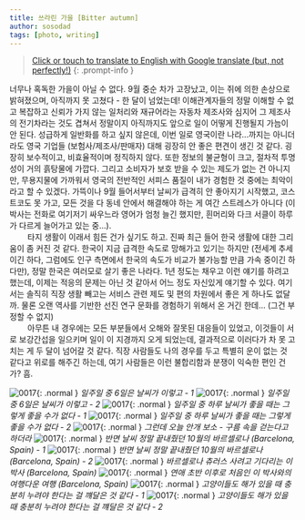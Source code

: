 ```yaml
---
title: 쓰라린 가을 [Bitter autumn]
author: sosodad
tags: [photo, writing]
---
```



> [Click or touch to translate to English with Google translate (but, not perfectly!)](https://jinseuk56-github-io.translate.goog/posts/0017/?_x_tr_sl=ko&_x_tr_tl=en&_x_tr_hl=ko&_x_tr_pto=wapp)
{: .prompt-info }

너무나 혹독한 가을이 아닐 수 없다. 9월 중순 차가 고장났고, 이는 쥐에 의한 손상으로 밝혀졌으며, 아직까지 못 고쳤다 - 한 달이 넘었는데! 이해관계자들의 정말 이해할 수 없고 복잡하고 신뢰가 가지 않는 일처리와 재규어라는 자동차 제조사와 심지어 그 제조사의 전기차라는 것도 겹쳐서 정말이지 아직까지도 앞으로 일이 어떻게 진행될지 가늠이 안 된다. 성급하게 일반화를 하고 싶지 않은데, 이번 일로 영국이란 나라...까지는 아니더라도 영국 기업들 (보험사/제조사/판매자) 대해 굉장히 안 좋은 편견이 생긴 것 같다. 굉장히 보수적이고, 비효율적이며 정직하지 않다. 또한 정보의 불균형이 크고, 절차적 투명성이 거의 흙탕물에 가깝다. 그리고 소비자가 보호 받을 수 있는 제도가 없는 건 아니지만, 무용지물에 가까워서 영국의 전반적인 서피스 품질이 내가 경험한 것 중에는 최악이라고 할 수 있겠다. 가뜩이나 9월 들어서부터 날씨가 급격히 안 좋아지기 시작했고, 코스트코도 못 가고, 모든 것을 다 동네 안에서 해결해야 하는 게 여간 스트레스가 아니다 (이 박사는 전화로 여기저기 싸우느라 영어가 엄청 늘긴 했지만, 흰머리와 다크 서클이 하루가 다르게 늘어가고 있는 중...).  
&nbsp;&nbsp;&nbsp;&nbsp;&nbsp;&nbsp;&nbsp;&nbsp;타지 생활이 이래서 힘든 건가 싶기도 하고. 진짜 최근 들어 한국 생활에 대한 그리움이 좀 커진 것 같다. 한국이 지금 급격한 속도로 망해가고 있기는 하지만 (전세계 추세이긴 하다, 그럼에도 인구 측면에서 한국의 속도가 비교가 불가능할 만큼 가속 중이긴 하다만), 정말 한국은 여러모로 살기 좋은 나라다. 1년 정도는 채우고 이런 얘기를 하려고 했는데, 이제는 적응의 문제는 아닌 것 같아서 어느 정도 자신있게 얘기할 수 있다. 여기서는 솔직히 직장 생활 빼고는 서비스 관련 제도 및 편의 차원에서 좋은 게 하나도 없달까. 물론 오랜 역사를 기반한 선진 연구 문화를 경험하기 위해서 온 거긴 한데... (그건 부정할 수 없지)  
&nbsp;&nbsp;&nbsp;&nbsp;&nbsp;&nbsp;&nbsp;&nbsp;아무튼 내 경우에는 모든 부분들에서 오해와 잘못된 대응들이 있었고, 이것들이 서로 보강간섭을 일으키며 일이 이 지경까지 오게 되었는데, 결과적으로 이러다가 차 못 고치는 게 두 달이 넘어갈 것 같다. 직장 사람들도 나의 경우를 두고 특별히 운이 없는 것 같다고 위로를 해주긴 하는데, 여기 사람들은 이런 불합리함과 분쟁이 익숙한 편인 건가? 흠.

![0017](https://1drv.ms/i/s!AvsROOjq4235ifUz-d-ycESzC0GB2Q?embed=1&height=1024){: .normal }
_일주일 중 6일은 날씨가 이렇고 - 1_
![0017](https://1drv.ms/i/s!AvsROOjq4235ifczbven-iFLQXTTiA?embed=1&height=1024){: .normal }
_일주일 중 6일은 날씨가 이렇고 - 2_
![0017](https://1drv.ms/i/s!AvsROOjq4235ifMKc52k1ngYsPfzKw?embed=1&height=1024){: .normal }
_일주일 중 하루 날씨가 좋을 때는 그렇게 좋을 수가 없다 - 1_
![0017](https://1drv.ms/i/s!AvsROOjq4235ifdBs7p3pAoJE41G7Q?embed=1&width=1024){: .normal }
_일주일 중 하루 날씨가 좋을 때는 그렇게 좋을 수가 없다 - 2_
![0017](https://1drv.ms/i/s!AvsROOjq4235ifdQVbcgRq08qhmZ0w?embed=1&height=1024){: .normal }
_그런데 오늘 안개 보소 - 구름 속을 걷는다고 하더라_
![0017](https://1drv.ms/i/s!AvsROOjq4235ifV7pNbav-PIfnRQLA?embed=1&height=1024){: .normal }
_반면 날씨 정말 끝내줬던 10월의 바르셀로나 (Barcelona, Spain) - 1_
![0017](https://1drv.ms/i/s!AvsROOjq4235ifYok7bNCB42zPMJCA?embed=1&height=1024){: .normal }
_반면 날씨 정말 끝내줬던 10월의 바르셀로나 (Barcelona, Spain) - 2_
![0017](https://1drv.ms/i/s!AvsROOjq4235ifVF6xxf808qeZkW8A?embed=1&height=1024){: .normal }
_바르셀로나 츄러스 사려고 기다리는 이 박사 (Barcelona, Spain)_
![0017](https://1drv.ms/i/s!AvsROOjq4235ifYePkN4mFIC9FCh2w?embed=1&height=1024){: .normal }
_연애 초반 이후로 처음인 이 박사와의 여행다운 여행 (Barcelona, Spain)_
![0017](https://1drv.ms/i/s!AvsROOjq4235ifU-VRgHW99fZO5eOg?embed=1&height=1024){: .normal }
_고양이들도 해가 있을 때 충분히 누려야 한다는 걸 꺠달은 것 같다 - 1_
![0017](https://1drv.ms/i/s!AvsROOjq4235ifU7zu1u7xkovREfEg?embed=1&height=1024){: .normal }
_고양이들도 해가 있을 때 충분히 누려야 한다는 걸 꺠달은 것 같다 - 2_